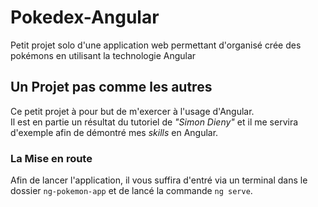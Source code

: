 # Pokedex-Angular

Petit projet solo d'une application web permettant d'organisé crée des pokémons en utilisant la technologie Angular

## Un Projet pas comme les autres  

Ce petit projet à pour but de m'exercer à l'usage d'Angular.  
Il est en partie un résultat du tutoriel de *"Simon Dieny"* et il me servira d'exemple  afin de démontré mes *skills*  en Angular.

### La Mise en route  

Afin de lancer l'application, il vous suffira d'entré via un terminal dans le dossier `ng-pokemon-app` et de lancé la commande `ng serve`.  
